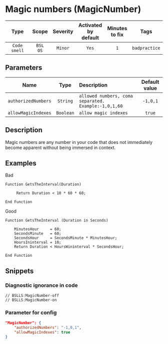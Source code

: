 # Magic numbers (MagicNumber)

| Type | Scope | Severity | Activated<br/>by default | Minutes<br/>to fix | Tags |
| :-: | :-: | :-: | :-: | :-: | :-: |
| `Code smell` | `BSL`<br/>`OS` | `Minor` | `Yes` | `1` | `badpractice` |

## Parameters 

| Name | Type | Description | Default value |
| :-: | :-: | :-- | :-: |
| `authorizedNumbers` | `String` | ```allowed numbers, coma separated. Example:-1,0,1,60``` | ```-1,0,1``` |
| `allowMagicIndexes` | `Boolean` | ```allow magic indexes``` | ```true``` |

<!-- Блоки выше заполняются автоматически, не трогать -->
## Description

Magic numbers are any number in your code that does not immediately become apparent without being immersed in context.

## Examples

Bad

```bsl
Function GetsTheInterval(Duration)

     Return Duration < 10 * 60 * 60;

End Function
```

Good

```bsl
Function GetsTheInterval (Duration in Seconds)
    
    MinutesHour     = 60;
    SecondsMinute   = 60;
    SecondsHour     = SecondsMinute * MinutesHour;
    HoursIninterval = 10;
    Return Duration < HoursWininterval * SecondsHour;

End Function
```

## Snippets

<!-- Блоки ниже заполняются автоматически, не трогать -->
### Diagnostic ignorance in code

```bsl
// BSLLS:MagicNumber-off
// BSLLS:MagicNumber-on
```

### Parameter for config

```json
"MagicNumber": {
    "authorizedNumbers": "-1,0,1",
    "allowMagicIndexes": true
}
```
